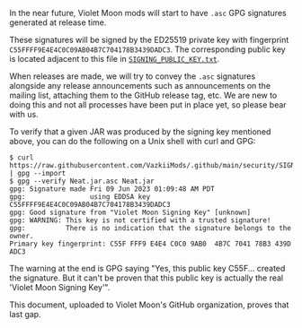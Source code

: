 In the near future, Violet Moon mods will start to have `.asc` GPG signatures generated at
release time.

These signatures will be signed by the ED25519 private key with fingerprint
`C55FFFF9E4E4C0C09AB04B7C704178B3439DADC3`. The corresponding public key is located
adjacent to this file in [`SIGNING_PUBLIC_KEY.txt`](./SIGNING_PUBLIC_KEY.txt).

When releases are made, we will try to convey the `.asc` signatures alongside any release
announcements such as announcements on the mailing list, attaching them to the GitHub
release tag, etc. We are new to doing this and not all processes have been put in place
yet, so please bear with us.

To verify that a given JAR was produced by the signing key mentioned above, you can do the
following on a Unix shell with curl and GPG:

```
$ curl https://raw.githubusercontent.com/VazkiiMods/.github/main/security/SIGNING_PUBLIC_KEY.txt | gpg --import
$ gpg --verify Neat.jar.asc Neat.jar
gpg: Signature made Fri 09 Jun 2023 01:09:48 AM PDT
gpg:                using EDDSA key C55FFFF9E4E4C0C09AB04B7C704178B3439DADC3
gpg: Good signature from "Violet Moon Signing Key" [unknown]
gpg: WARNING: This key is not certified with a trusted signature!
gpg:          There is no indication that the signature belongs to the owner.
Primary key fingerprint: C55F FFF9 E4E4 C0C0 9AB0  4B7C 7041 78B3 439D ADC3
```

The warning at the end is GPG saying "Yes, this public key C55F... created the
signature. But it can't be proven that this public key is actually the real 'Violet Moon
Signing Key'".

This document, uploaded to Violet Moon's GitHub organization, proves that last gap.
